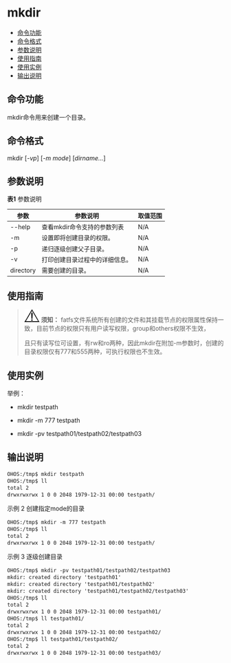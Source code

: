 # mkdir

- [命令功能](#命令功能)
- [命令格式](#命令格式)
- [参数说明](#参数说明)
- [使用指南](#使用指南)
- [使用实例](#使用实例)
- [输出说明](#输出说明)

## 命令功能

mkdir命令用来创建一个目录。


## 命令格式

mkdir [_-vp_] [_-m mode_] [_dirname..._]


## 参数说明

**表1** 参数说明

| 参数 | 参数说明 | 取值范围 | 
| -------- | -------- | -------- |
| --help | 查看mkdir命令支持的参数列表 | N/A | 
| -m | 设置即将创建目录的权限。 | N/A | 
| -p | 递归逐级创建父子目录。 | N/A | 
| -v | 打印创建目录过程中的详细信息。 | N/A | 
| directory | 需要创建的目录。 | N/A | 


## 使用指南

> ![icon-notice.gif](public_sys-resources/icon-notice.gif) **须知：**
> fatfs文件系统所有创建的文件和其挂载节点的权限属性保持一致，目前节点的权限只有用户读写权限，group和others权限不生效，
> 
> 且只有读写位可设置，有rw和ro两种，因此mkdir在附加-m参数时，创建的目录权限仅有777和555两种，可执行权限也不生效。


## 使用实例

举例：

- mkdir testpath

- mkdir -m 777 testpath

- mkdir -pv testpath01/testpath02/testpath03


## 输出说明

```
OHOS:/tmp$ mkdir testpath
OHOS:/tmp$ ll
total 2
drwxrwxrwx 1 0 0 2048 1979-12-31 00:00 testpath/
```

示例 2 创建指定mode的目录

```
OHOS:/tmp$ mkdir -m 777 testpath
OHOS:/tmp$ ll
total 2
drwxrwxrwx 1 0 0 2048 1979-12-31 00:00 testpath/
```

示例 3 逐级创建目录

```
OHOS:/tmp$ mkdir -pv testpath01/testpath02/testpath03
mkdir: created directory 'testpath01'
mkdir: created directory 'testpath01/testpath02'
mkdir: created directory 'testpath01/testpath02/testpath03'
OHOS:/tmp$ ll
total 2
drwxrwxrwx 1 0 0 2048 1979-12-31 00:00 testpath01/
OHOS:/tmp$ ll testpath01/
total 2
drwxrwxrwx 1 0 0 2048 1979-12-31 00:00 testpath02/
OHOS:/tmp$ ll testpath01/testpath02/
total 2
drwxrwxrwx 1 0 0 2048 1979-12-31 00:00 testpath03/
```
